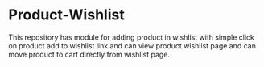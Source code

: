 # Product-Wishlist
This repository has module for adding product in wishlist with simple click on product add to wishlist link and can view product wishlist page and can move product to cart directly from wishlist page.
